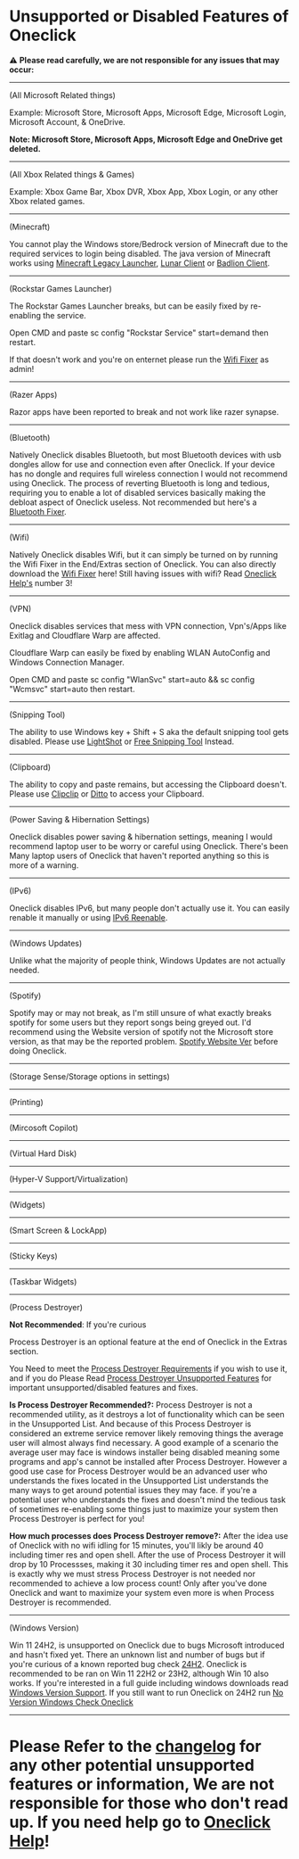 # Unsupported or Disabled Features of Oneclick
⚠️ **Please read carefully, we are not responsible for any issues that may occur:**
___

(All Microsoft Related things)

Example: Microsoft Store, Microsoft Apps, Microsoft Edge, Microsoft Login, Microsoft Account, & OneDrive.

**Note: Microsoft Store, Microsoft Apps, Microsoft Edge and OneDrive get deleted.**
___

(All Xbox Related things & Games)

Example: Xbox Game Bar, Xbox DVR, Xbox App, Xbox Login, or any other Xbox related games.
___

(Minecraft)

You cannot play the Windows store/Bedrock version of Minecraft due to the required services to login being disabled. The java version of Minecraft works using [Minecraft Legacy Launcher](https://aka.ms/minecraftClientWindows), [Lunar Client](https://www.lunarclient.com/download) or [Badlion Client](https://www.badlion.net/).
___

(Rockstar Games Launcher) 

The Rockstar Games Launcher breaks, but can be easily fixed by re-enabling the service.

Open CMD and paste sc config "Rockstar Service" start=demand then restart.

If that doesn't work and you're on enternet please run the [Wifi Fixer](https://github.com/QuakedK/Downloads/blob/main/Turn%20On%20Wifi.bat) as admin!
___

(Razer Apps) 

Razor apps have been reported to break and not work like razer synapse.
___

(Bluetooth)

Natively Oneclick disables Bluetooth, but most Bluetooth devices with usb dongles allow for use and connection even after Oneclick. If your device has no dongle and requires full wireless connection I would not recommend using Oneclick. The process of reverting Bluetooth is long and tedious, requiring you to enable a lot of disabled services basically making the debloat aspect of Oneclick useless. Not recommended but here's a [Bluetooth Fixer](https://github.com/QuakedK/Downloads/blob/main/Bluetooth%20Fixer.bat).
___

(Wifi)

Natively Oneclick disables Wifi, but it can simply be turned on by running the Wifi Fixer in the End/Extras section of Oneclick. You can also directly download the [Wifi Fixer](https://github.com/QuakedK/Downloads/blob/main/Turn%20On%20Wifi.bat) here! Still having issues with wifi? Read [Oneclick Help's](https://github.com/QuakedK/Oneclick/blob/main/Help/Oneclick%20Help.md) number 3!
___

(VPN)

Oneclick disables services that mess with VPN connection, Vpn's/Apps like Exitlag and Cloudflare Warp are affected.

Cloudflare Warp can easily be fixed by enabling WLAN AutoConfig and Windows Connection Manager.

Open CMD and paste sc config "WlanSvc" start=auto &&  sc config "Wcmsvc" start=auto then restart.
___

(Snipping Tool)

The ability to use Windows key + Shift + S aka the default snipping tool gets disabled. Please use [LightShot](https://app.prntscr.com/en/download.html) or [Free Snipping Tool](https://freesnippingtool.com/download) Instead.
___

(Clipboard)

The ability to copy and paste remains, but accessing the Clipboard doesn't. Please use [Clipclip](https://app.prntscr.com/en/download.html) or [Ditto](https://ditto-cp.sourceforge.io/) to access your Clipboard.
___

(Power Saving & Hibernation Settings)

Oneclick disables power saving & hibernation settings, meaning I would recommend laptop user to be worry or careful using Oneclick. There's been Many laptop users of Oneclick that haven't reported anything so this is more of a warning.
___

(IPv6)

Oneclick disables IPv6, but many people don't actually use it. You can easily renable it manually or using [IPv6 Reenable](https://github.com/QuakedK/Downloads/blob/main/IPv6%20Reenable.bat).
___

(Windows Updates)

Unlike what the majority of people think, Windows Updates are not actually needed.
___

(Spotify)

Spotify may or may not break, as I'm still unsure of what exactly breaks spotify for some users but they report songs being greyed out. 
I'd recommend using the Website version of spotify not the Microsoft store version, as that may be the reported problem. [Spotify Website Ver](https://www.spotify.com/de-en/download/windows/) before doing Oneclick.
___

(Storage Sense/Storage options in settings)
___

(Printing)
___

(Mircosoft Copilot)
___

(Virtual Hard Disk)
___

(Hyper-V Support/Virtualization)
___

(Widgets)
___

(Smart Screen & LockApp)
___

(Sticky Keys)
___

(Taskbar Widgets)
___

(Process Destroyer)

**Not Recommended**: If you're curious

Process Destroyer is an optional feature at the end of Oneclick in the Extras section.

You Need to meet the [Process Destroyer Requirements](https://github.com/QuakedK/Process-Destroyer/blob/main/Requirements.md) if you wish to use it, and if you do 
Please Read [Process Destroyer Unsupported Features](https://github.com/QuakedK/Process-Destroyer/blob/main/Unsupported%20Features.md) for important unsupported/disabled features and fixes.

**Is Process Destroyer Recommended?:** Process Destroyer is not a recommended utility, as it destroys a lot of functionality which can be seen in the Unsupported List. And because of this Process Destroyer is considered an extreme service remover likely removing things the average user will almost always find necessary. A good example of a scenario the average user may face is windows installer being disabled meaning some programs and app's cannot be installed after Process Destroyer. However a good use case for Process Destroyer would be an advanced user who understands the fixes located in the Unsupported List understands the many ways to get around potential issues they may face. if you're a potential user who understands the fixes and doesn't mind the tedious task of sometimes re-enabling some things just to maximize your system then Process Destroyer is perfect for you!

**How much processes does Process Destroyer remove?:** After the idea use of Oneclick with no wifi idling for 15 minutes, you'll likly be around 40 including timer res and open shell. After the use of Process Destroyer it will drop by 10 Processses, making it 30 including timer res and open shell. This is exactly why we must stress Process Destroyer is not needed nor recommended to achieve a low process count! Only after you've done Oneclick and want to maximize your system even more is when Process Destroyer is recommended.
___

(Windows Version)

Win 11 24H2, is unsupported on Oneclick due to bugs Microsoft introduced and hasn't fixed yet. There an unknown list and number of bugs but if you're curious of a known reported bug check [24H2](https://github.com/QuakedK/Oneclick/issues/4). Oneclick is recommended to be ran on Win 11 22H2 or 23H2, although Win 10 also works. If you're interested in a full guide including windows downloads read [Windows Version Support](https://github.com/QuakedK/Oneclick/blob/main/Help/Windows%20Version%20Support.md). If you still want to run Oneclick on 24H2 run  [No Version Windows Check Oneclick](https://github.com/m1nuzz/Oneclick-NoVersionCheckWindows)
___

# Please Refer to the [changelog](https://github.com/QuakedK/Oneclick/blob/main/Changelog.md) for any other potential unsupported features or information, We are not responsible for those who don't read up. If you need help go to [Oneclick Help](https://github.com/QuakedK/Oneclick/blob/main/Help/Oneclick%20Help.md)!
